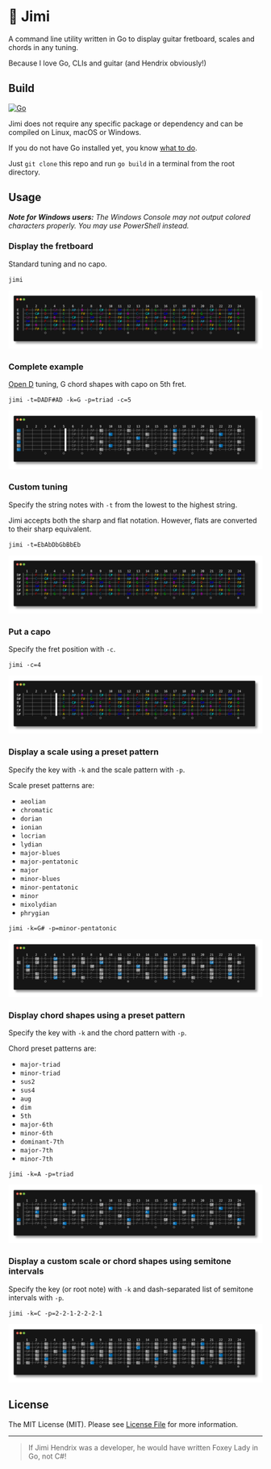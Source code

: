 # 🎸 Jimi

A command line utility written in Go to display guitar fretboard, scales and chords in any tuning.

Because I love Go, CLIs and guitar (and Hendrix obviously!)

## Build

[![Go](https://github.com/maximegosselin/jimi/actions/workflows/go.yml/badge.svg)](https://github.com/maximegosselin/jimi/actions/workflows/go.yml)

Jimi does not require any specific package or dependency and can be compiled on Linux, macOS or Windows.

If you do not have Go installed yet, you know [what to do](https://go.dev/dl/).

Just `git clone` this repo and run `go build` in a terminal from the root directory.

## Usage

***Note for Windows users:** The Windows Console may not output colored characters properly. You may use PowerShell
instead.*

### Display the fretboard

Standard tuning and no capo.

```
jimi
```

![](docs/defaults.png)

### Complete example

[Open D](https://en.wikipedia.org/wiki/Open_D_tuning) tuning, G chord shapes with capo on 5th fret.

```
jimi -t=DADF#AD -k=G -p=triad -c=5
```

![](docs/complete.png)

### Custom tuning

Specify the string notes with `-t` from the lowest to the highest string.

Jimi accepts both the sharp and flat notation. However, flats are converted to their sharp equivalent.

```
jimi -t=EbAbDbGbBbEb
```

![](docs/tuning.png)

### Put a capo

Specify the fret position with `-c`.

```
jimi -c=4
```

![](docs/capo.png)

### Display a scale using a preset pattern

Specify the key with `-k` and the scale pattern with `-p`.

Scale preset patterns are:

- `aeolian`
- `chromatic`
- `dorian`
- `ionian`
- `locrian`
- `lydian`
- `major-blues`
- `major-pentatonic`
- `major`
- `minor-blues`
- `minor-pentatonic`
- `minor`
- `mixolydian`
- `phrygian`

```
jimi -k=G# -p=minor-pentatonic 
```

![](docs/scale-preset.png)

### Display chord shapes using a preset pattern

Specify the key with `-k` and the chord pattern with `-p`.

Chord preset patterns are:

- `major-triad`
- `minor-triad`
- `sus2`
- `sus4`
- `aug`
- `dim`
- `5th`
- `major-6th`
- `minor-6th`
- `dominant-7th`
- `major-7th`
- `minor-7th`

```
jimi -k=A -p=triad
```

![](docs/chord-preset.png)

### Display a custom scale or chord shapes using semitone intervals

Specify the key (or root note) with `-k` and dash-separated list of semitone intervals with `-p`.

```
jimi -k=C -p=2-2-1-2-2-2-1
```

![](docs/intervals.png)

## License

The MIT License (MIT). Please see [License File](LICENSE) for more information.

---

> If Jimi Hendrix was a developer, he would have written Foxey Lady in Go, not C#!
